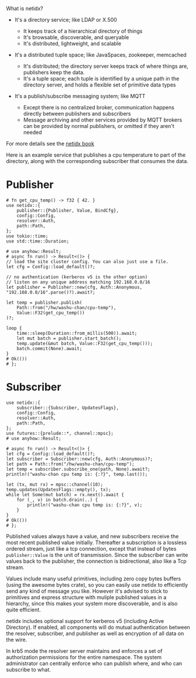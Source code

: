 What is netidx?

- It's a directory service; like LDAP or X.500
  - It keeps track of a hierarchical directory of things
  - It's browsable, discoverable, and queryable
  - It's distributed, lightweight, and scalable

- It's a distributed tuple space; like JavaSpaces, zookeeper, memcached
  - It's distributed; the directory server keeps track of where things are, publishers keep the data.
  - It's a tuple space; each tuple is identified by a unique path in the directory server, and holds a flexible set of primitive data types

- It's a publish/subscribe messaging system; like MQTT
  - Except there is no centralized broker, communication happens directly between publishers and subscribers
  - Message archiving and other services provided by MQTT brokers can be provided by normal publishers, or omitted if they aren't needed

For more details see the [netidx book](https://estokes.github.io/netidx-book/)

Here is an example service that publishes a cpu temperature to
part of the directory, along with the corresponding subscriber
that consumes the data.

# Publisher
```no_run
# fn get_cpu_temp() -> f32 { 42. }
use netidx::{
    publisher::{Publisher, Value, BindCfg},
    config::Config,
    resolver::Auth,
    path::Path,
};
use tokio::time;
use std::time::Duration;

# use anyhow::Result;
# async fn run() -> Result<()> {
// load the site cluster config. You can also just use a file.
let cfg = Config::load_default()?;

// no authentication (kerberos v5 is the other option)
// listen on any unique address matching 192.168.0.0/16
let publisher = Publisher::new(cfg, Auth::Anonymous, "192.168.0.0/16".parse()?).await?;

let temp = publisher.publish(
    Path::from("/hw/washu-chan/cpu-temp"),
    Value::F32(get_cpu_temp())
)?;

loop {
    time::sleep(Duration::from_millis(500)).await;
    let mut batch = publisher.start_batch();
    temp.update(&mut batch, Value::F32(get_cpu_temp()));
    batch.commit(None).await;
}
# Ok(())
# };
```

# Subscriber
```no_run
use netidx::{
    subscriber::{Subscriber, UpdatesFlags},
    config::Config,
    resolver::Auth,
    path::Path,
};
use futures::{prelude::*, channel::mpsc};
# use anyhow::Result;

# async fn run() -> Result<()> {
let cfg = Config::load_default()?;
let subscriber = Subscriber::new(cfg, Auth::Anonymous)?;
let path = Path::from("/hw/washu-chan/cpu-temp");
let temp = subscriber.subscribe_one(path, None).await?;
println!("washu-chan cpu temp is: {:?}", temp.last());

let (tx, mut rx) = mpsc::channel(10);
temp.updates(UpdatesFlags::empty(), tx);
while let Some(mut batch) = rx.next().await {
    for (_, v) in batch.drain(..) {
        println!("washu-chan cpu temp is: {:?}", v);
    }
}
# Ok(())
# };
```

Published values always have a value, and new subscribers receive
the most recent published value initially. Thereafter a
subscription is a lossless ordered stream, just like a tcp
connection, except that instead of bytes `publisher::Value` is the
unit of transmission. Since the subscriber can write values back
to the publisher, the connection is bidirectional, also like a Tcp
stream.

Values include many useful primitives, including zero copy bytes
buffers (using the awesome bytes crate), so you can easily use
netidx to efficiently send any kind of message you like. However
it's advised to stick to primitives and express structure with
muliple published values in a hierarchy, since this makes your
system more discoverable, and is also quite efficient.

netidx includes optional support for kerberos v5 (including Active
Directory). If enabled, all components will do mutual
authentication between the resolver, subscriber, and publisher as
well as encryption of all data on the wire.

In krb5 mode the resolver server maintains and enforces a set of
authorization permissions for the entire namespace. The system
administrator can centrally enforce who can publish where, and who
can subscribe to what.

